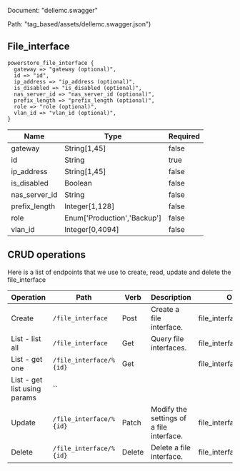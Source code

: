 Document: "dellemc.swagger"


Path: "tag_based/assets/dellemc.swagger.json")

## File_interface



```puppet
powerstore_file_interface {
  gateway => "gateway (optional)",
  id => "id",
  ip_address => "ip_address (optional)",
  is_disabled => "is_disabled (optional)",
  nas_server_id => "nas_server_id (optional)",
  prefix_length => "prefix_length (optional)",
  role => "role (optional)",
  vlan_id => "vlan_id (optional)",
}
```

| Name        | Type           | Required       |
| ------------- | ------------- | ------------- |
|gateway | String[1,45] | false |
|id | String | true |
|ip_address | String[1,45] | false |
|is_disabled | Boolean | false |
|nas_server_id | String | false |
|prefix_length | Integer[1,128] | false |
|role | Enum['Production','Backup'] | false |
|vlan_id | Integer[0,4094] | false |



## CRUD operations

Here is a list of endpoints that we use to create, read, update and delete the file_interface

| Operation | Path | Verb | Description | OperationID |
| ------------- | ------------- | ------------- | ------------- | ------------- |
|Create|`/file_interface`|Post|Create a file interface.|file_interfaceCreate|
|List - list all|`/file_interface`|Get|Query file interfaces.|file_interfaceCollectionQuery|
|List - get one|`/file_interface/%{id}`|Get||file_interfaceInstanceQuery|
|List - get list using params|``||||
|Update|`/file_interface/%{id}`|Patch|Modify the settings of a file interface.|file_interfaceModify|
|Delete|`/file_interface/%{id}`|Delete|Delete a file interface.|file_interfaceDelete|
